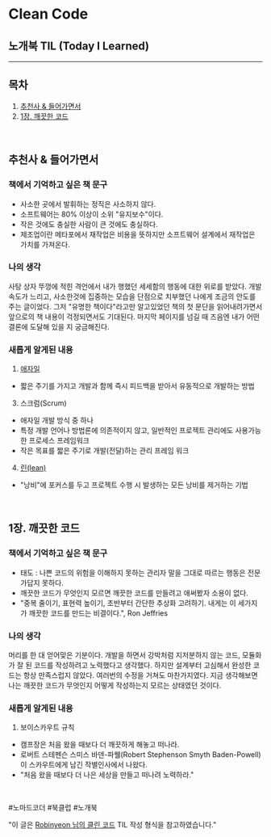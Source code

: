 
# Clean Code 
## 노개북 TIL (Today I Learned)
---

## 목차
1. [추천사 & 들어가면서](#-추천사-&-들어가면서)
1. [1장. 깨끗한 코드](#-1장-깨끗한-코드)
<br/>

## 추천사 & 들어가면서
### 책에서 기억하고 싶은 책 문구
 - 사소한 곳에서 발휘하는 정직은 사소하지 않다. 
 - 소프트웨어는 80% 이상이 소위 "유지보수"이다.
 - 작은 것에도 충실한 사람이 큰 것에도 충실하다.
 - 제조업이란 메타포에서 재작업은 비용을 뜻하지만 소프트웨어 설계에서 재작업은 가치를 가져온다.

### 나의 생각
사탕 상자 뚜껑에 적힌 격언에서 내가 행했던 세세함의 행동에 대한 위로를 받았다. 
개발 속도가 느리고, 사소한것에 집중하는 모습을 단점으로 치부했던 나에게 조금의 안도를 주는 글이었다. 
그저 "유명한 책이다"라고만 알고있었던 책의 첫 문단을 읽어내려가면서 앞으로의 책 내용이 걱정되면서도 기대된다. 
마지막 페이지를 넘길 때 즈음엔 내가 어떤 결론에 도달해 있을 지 궁금해진다.

### 새롭게 알게된 내용
 1. [애자일](https://www.youtube.com/playlist?list=PL9mhQYIlKEhf3JxWcaim5anL0_pVFRsZT)
  - 짧은 주기를 가지고 개발과 함께 즉시 피드백을 받아서 유동적으로 개발하는 방법
 3. 스크럼(Scrum)
  - 애자일 개발 방식 중 하나
  - 특정 개발 언어나 방법론에 의존적이지 않고, 일반적인 프로젝트 관리에도 사용가능한 프로세스 프레임워크
  - 작은 목표를 짧은 주기로 개발(전달)하는 관리 프레임 워크
 4. [린(lean)](https://needjarvis.tistory.com/323) 
  - "낭비"에 포커스를 두고 프로젝트 수행 시 발생하는 모든 낭비를 제거하는 기법

<br/>

## 1장. 깨끗한 코드
### 책에서 기억하고 싶은 책 문구
 - 태도 : 나쁜 코드의 위험을 이해하지 못하는 관리자 말을 그대로 따르는 행동은 전문가답지 못하다.
 - 깨끗한 코드가 무엇인지 모르면 깨끗한 코드를 만들려고 애써봤자 소용이 없다.
 - "중복 줄이기, 표현력 높이기, 초반부터 간단한 추상화 고려하기. 내게는 이 세가지가 깨끗한 코드를 만드는 비결이다.", Ron Jeffries

### 나의 생각
머리를 한 대 얻어맞은 기분이다. 개발을 하면서 강박처럼 지저분하지 않는 코드, 모듈화가 잘 된 코드를 작성하려고 노력했다고 생각했다. 
하지만 설계부터 고심해서 완성한 코드는 항상 만족스럽지 않았다. 여러번의 수정을 거쳐도 마찬가지였다.
지금 생각해보면 나는 깨끗한 코드가 무엇인지 어떻게 작성하는지 모르는 상태였던 것이다.
 
### 새롭게 알게된 내용
 1. 보이스카우트 규칙
  - 캠프장은 처음 왔을 때보다 더 깨끗하게 해놓고 떠나라. 
  - 로버트 스테펜슨 스미스 바덴-파웰(Robert Stephenson Smyth Baden-Powell)이 스카우트에게 남긴 작별인사에서 나왔다.
  - "처음 왔을 때보다 더 나은 세상을 만들고 떠나려 노력하라."
<br/>

#노마드코더 #북클럽 #노개북

"이 글은 [Robinyeon 님의 클린 코드](https://github.com/robinyeon/TIL/blob/main/BOOKS/%ED%81%B4%EB%A6%B0%20%EC%BD%94%EB%93%9C(Clean%20Code).md) TIL 작성 형식을 참고하였습니다."
